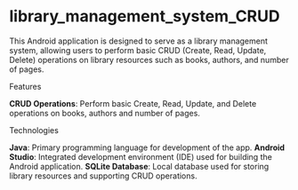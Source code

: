 # library_management_system_CRUD

This Android application is designed to serve as a library management system, allowing users to perform basic CRUD (Create, Read, Update, Delete) operations on library resources such as books, authors, and number of pages.

Features

 **CRUD Operations**: Perform basic Create, Read, Update, and Delete operations on books, authors and number of pages.

Technologies

**Java**: Primary programming language for development of the app.
**Android Studio**: Integrated development environment (IDE) used for building the Android application.
**SQLite Database**: Local database used for storing library resources and supporting CRUD operations.

